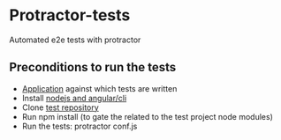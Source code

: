# Protractor-tests
Automated e2e tests with protractor 

## Preconditions to run the tests
 - [Application](https://www.telerik.com/kendo-angular-ui/components/grid/how-to/filter-all-columns/#) against which tests are written
 - Install [nodejs and angular/cli](https://angular.io/guide/setup-local)
 - Clone [test repository](https://github.com/Comoque1/protractor-tests)
 - Run npm install (to gate the related to the test project node modules)
 - Run the tests: protractor conf.js
